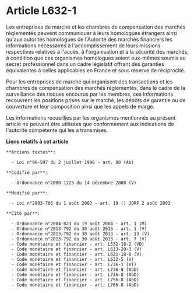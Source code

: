 # Article L632-1

Les entreprises de marché et les chambres de compensation des marchés réglementés peuvent communiquer à leurs homologues
étrangers ainsi qu'aux autorités homologues de l'Autorité des marchés financiers les informations nécessaires à
l'accomplissement de leurs missions respectives relatives à l'accès, à l'organisation et à la sécurité des marchés, à
condition que ces organismes homologues soient eux-mêmes soumis au secret professionnel dans un cadre législatif offrant des
garanties équivalentes à celles applicables en France et sous réserve de réciprocité.

Pour les entreprises de marché qui organisent des transactions et les chambres de compensation des marchés réglementés, dans
le cadre de la surveillance des risques encourus par les membres, ces informations recouvrent les positions prises sur le
marché, les dépôts de garantie ou de couverture et leur composition ainsi que les appels de marge.

Les informations recueillies par les organismes mentionnés au présent article ne peuvent être utilisées que conformément aux
indications de l'autorité compétente qui les a transmises.

**Liens relatifs à cet article**

	**Anciens textes**:

	  - Loi n°96-597 du 2 juillet 1996 - art. 80 (Ab)

	**Codifié par**:

	  - Ordonnance n°2000-1223 du 14 décembre 2000 (V)

	**Modifié par**:

	  - Loi n°2003-706 du 1 août 2003 - art. 19 () JORF 2 août 2003

	**Cité par**:

	  - Ordonnance n°2004-823 du 19 août 2004 - art. 1 (M)
	  - Ordonnance n°2013-792 du 30 août 2013 - art. 1 (V)
	  - Ordonnance n°2013-792 du 30 août 2013 - art. 13 (V)
	  - Ordonnance n°2013-792 du 30 août 2013 - art. 7 (V)
	  - Code monétaire et financier - art. L532-18-2 (VD)
	  - Code monétaire et financier - art. L613-20-3 (V)
	  - Code monétaire et financier - art. L621-18-8 (V)
	  - Code monétaire et financier - art. L632-5 (V)
	  - Code monétaire et financier - art. L736-1 (VT)
	  - Code monétaire et financier - art. L736-8 (AbD)
	  - Code monétaire et financier - art. L746-8 (AbD)
	  - Code monétaire et financier - art. L756-8 (AbD)
	  - Code monétaire et financier - art. L766-8 (AbD)
